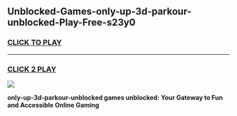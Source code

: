 
## Unblocked-Games-only-up-3d-parkour-unblocked-Play-Free-s23y0
<h3>
<a href="https://premium76.site?title=only-up-3d-parkour-unblocked&ref=23A">CLICK TO PLAY</a></h3>
<hr>

<h3>
<a href="https://premium76.site?title=only-up-3d-parkour-unblocked&ref=23A">CLICK 2 PLAY</a>
  
</h3>

<a href="https://premium76.site?title=only-up-3d-parkour-unblocked&ref=23A"><img src="https://clearcache.store/games.png"></a>


**only-up-3d-parkour-unblocked games unblocked: Your Gateway to Fun and Accessible Online Gaming**
